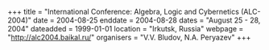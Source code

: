 +++
title = "International Conference: Algebra, Logic and Cybernetics (ALC-2004)"
date = 2004-08-25
enddate = 2004-08-28
dates = "August 25 - 28, 2004"
dateadded = 1999-01-01
location = "Irkutsk, Russia"
webpage = "http://alc2004.baikal.ru/"
organisers = "V.V. Bludov, N.A. Peryazev"
+++
